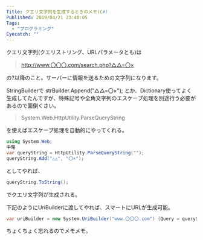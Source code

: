 ```yaml
---
Title: クエリ文字列を生成するときのメモ(C#)
Published: 2019/04/21 23:40:05
Tags:
  - "プログラミング"
Eyecatch: ""
---
```

クエリ文字列(クエリストリング、URLパラメータとも)は
>http://www.〇〇〇.com/search.php?△△=〇×    

の?以降のこと。サーバーに情報を送るための文字列になります。  

StringBuilderで
strBuilder.Append("△△=〇×");
とか、Dictionary使ってよく生成してたんですが、特殊記号や全角文字列のエスケープ処理を別途行う必要があるので面倒くさい。  

>System.Web.HttpUtility.ParseQueryString  

を使えばエスケープ処理を自動的にやってくれる。  

```csharp
using System.Web;  
中略  
var queryString = HttpUtility.ParseQueryString("");  
queryString.Add("△△", "〇×");  
```
としてやれば、
```csharp
queryString.ToString();  
```
でクエリ文字列が生成される。  

下記のようにUriBuilderに渡してやれば、スマートにURLが生成可能。 

```csharp
var uriBuilder = new System.UriBuilder("www.〇〇〇.com") {Query = queryString.ToString() };  
```

ちょくちょく忘れるのでメモメモ。  